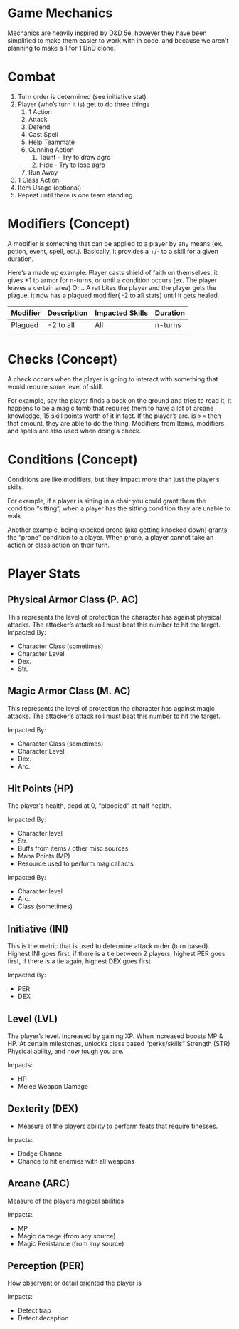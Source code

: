 ﻿Game Mechanics
==============

Mechanics are heavily inspired by D&D 5e, however they have been simplified to make them easier to work with in code,
and because we aren’t planning to make a 1 for 1 DnD clone.

# Combat

1) Turn order is determined (see initiative stat)
2) Player (who’s turn it is) get to do three things
    1) 1 Action
    2) Attack
    3) Defend
    4) Cast Spell
    5) Help Teammate
    6) Cunning Action
        1) Taunt - Try to draw agro
        2) Hide - Try to lose agro
    7) Run Away
3) 1 Class Action
4) Item Usage (optional)
5) Repeat until there is one team standing

# Modifiers (Concept)

A modifier is something that can be applied to a player by any means (ex. potion, event, spell, ect.). Basically, it
provides a +/- to a skill for a given duration.

Here’s a made up example:
Player casts shield of faith on themselves, it gives +1 to armor for n-turns, or until a condition occurs (ex. The
player leaves a certain area)
Or…
A rat bites the player and the player gets the plague, it now has a plagued modifier( -2 to all stats) until it gets
healed.

| Modifier | Description | Impacted Skills | Duration |
|----------|-------------|-----------------|----------|
| Plagued  | -2 to all   | All             | n-turns  |
|          |             |                 |          |

# Checks (Concept)

A check occurs when the player is going to interact with something that would require some level of skill.

For example, say the player finds a book on the ground and tries to read it, it happens to be a magic tomb that requires
them to have a lot of arcane knowledge, 15 skill points worth of it in fact. If the player’s arc. is >= then that
amount, they are able to do the thing. Modifiers from Items, modifiers and spells are also used when doing a check.

# Conditions (Concept)

Conditions are like modifiers, but they impact more than just the player’s skills.

For example, if a player is sitting in a chair you could grant them the condition “sitting”, when a player has the
sitting condition they are unable to walk

Another example, being knocked prone (aka getting knocked down) grants the “prone” condition to a player. When prone, a
player cannot take an action or class action on their turn.

# Player Stats

## Physical Armor Class (P. AC)

This represents the level of protection the character has against physical attacks. The attacker’s attack roll must beat
this number to hit the target.
Impacted By:

- Character Class (sometimes)
- Character Level
- Dex.
- Str.

## Magic Armor Class (M. AC)

This represents the level of protection the character has against magic attacks. The attacker’s attack roll must beat
this number to hit the target.

Impacted By:

- Character Class (sometimes)
- Character Level
- Dex.
- Arc.

## Hit Points (HP)

The player's health, dead at 0, “bloodied” at half health.

Impacted By:

- Character level
- Str.
- Buffs from items / other misc sources
- Mana Points (MP)
- Resource used to perform magical acts.

Impacted By:

- Character level
- Arc.
- Class (sometimes)

## Initiative (INI)

This is the metric that is used to determine attack order (turn based). Highest INI goes first, if there is a tie
between 2 players, highest PER goes first, if there is a tie again, highest DEX goes first

Impacted By:

- PER
- DEX

## Level (LVL)

The player’s level. Increased by gaining XP. When increased boosts MP & HP. At certain milestones, unlocks class based
“perks/skills”
Strength (STR)
Physical ability, and how tough you are.

Impacts:

- HP
- Melee Weapon Damage

## Dexterity (DEX)

- Measure of the players ability to perform feats that require finesses.

Impacts:

- Dodge Chance
- Chance to hit enemies with all weapons

## Arcane (ARC)

Measure of the players magical abilities

Impacts:

- MP
- Magic damage (from any source)
- Magic Resistance (from any source)

## Perception (PER)

How observant or detail oriented the player is

Impacts:

- Detect trap
- Detect deception

